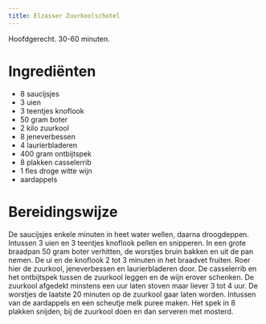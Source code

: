 ```yaml
---
title: Elzasser Zuurkoolschotel
---
```

Hoofdgerecht. 30-60 minuten.

# Ingrediënten
* 8 saucijsjes
* 3 uien
* 3 teentjes knoflook
* 50 gram boter
* 2 kilo zuurkool
* 8 jeneverbessen
* 4 laurierbladeren
* 400 gram ontbijtspek
* 8 plakken casselerrib
* 1 fles droge witte wijn
* aardappels

# Bereidingswijze
De saucijsjes enkele minuten in heet water wellen, daarna droogdeppen. Intussen 3 uien en 3 teentjes knoflook pellen en snipperen.
In een grote braadpan 50 gram boter verhitten, de worstjes bruin bakken en uit de pan nemen.
De ui en de knoflook 2 tot 3 minuten in het braadvet fruiten.
Roer hier de zuurkool, jeneverbessen en laurierbladeren door.
De casselerrib en het ontbijtspek tussen de zuurkool leggen en de wijn erover schenken.
De zuurkool afgedekt minstens een uur laten stoven maar liever 3 tot 4 uur. De worstjes de laatste 20 minuten op de zuurkool gaar laten worden. Intussen van de aardappels en een scheutje melk puree maken.
Het spek in 8 plakken snijden, bij de zuurkool doen en dan serveren met mosterd.
